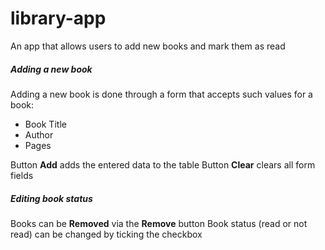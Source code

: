 # library-app
An app that allows users to add new books and mark them as read

##### Adding a new book
Adding a new book is done through a form that accepts such values for a book:
- Book Title
- Author 
- Pages

Button **Add** adds the entered data to the table
Button **Clear** clears all form fields

##### Editing book status
Books can be **Removed** via the **Remove** button
Book status (read or not read) can be changed by ticking the checkbox
